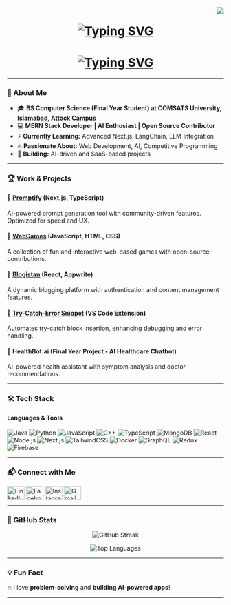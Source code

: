 <img align="right" src="https://api.visitorbadge.io/api/visitors?path=https%3A%2F%2Fgithub.com%2Fsarmadhamdani02&label=Visitors&labelColor=%23263759&countColor=%2337d67a&style=flat&labelStyle=none" />

<h1 align="center">
  <a href="https://github.com/sarmadhamdani02">
    <img src="https://readme-typing-svg.herokuapp.com?font=M+PLUS+1+Code&weight=500&size=30&duration=3000&pause=500&color=44F748&center=true&vCenter=true&width=435&lines=Hello+%F0%9F%91%8B;Assalam-o-Alaikum!+%F0%9F%99%82" alt="Typing SVG" />
  </a>
</h1>

<h1 align="center">
  <a href="https://github.com/sarmadhamdani02">
    <img src="https://readme-typing-svg.herokuapp.com?font=fira+code&weight=500&size=50&duration=1000&pause=500&color=93F7DB&center=true&vCenter=true&repeat=false&width=635&lines=Shah+Sarmad+Hamdani" alt="Typing SVG" />
  </a>
</h1>

---

### 🚀 About Me
- 🎓 **BS Computer Science (Final Year Student) at COMSATS University, Islamabad, Attock Campus**
- 💻 **MERN Stack Developer | AI Enthusiast | Open Source Contributor**
- ⚡ **Currently Learning:** Advanced Next.js, LangChain, LLM Integration
- 🔥 **Passionate About:** Web Development, AI, Competitive Programming
- 🌱 **Building:** AI-driven and SaaS-based projects

---

### 🏆 Work & Projects
#### 🔹 **[Promptify](https://github.com/sarmadhamdani02/Promptify-)** (Next.js, TypeScript)  
AI-powered prompt generation tool with community-driven features. Optimized for speed and UX.

#### 🔹 **[WebGames](https://github.com/sarmadhamdani02/WebGames)** (JavaScript, HTML, CSS)  
A collection of fun and interactive web-based games with open-source contributions.

#### 🔹 **[Blogistan](https://github.com/sarmadhamdani02/Blogistan-BlogApp)** (React, Appwrite)  
A dynamic blogging platform with authentication and content management features.

#### 🔹 **[Try-Catch-Error Snippet](https://github.com/sarmadhamdani02/try-catch-error-snippet)** (VS Code Extension)  
Automates try-catch block insertion, enhancing debugging and error handling.

#### 🔹 **HealthBot.ai** (Final Year Project - AI Healthcare Chatbot)  
AI-powered health assistant with symptom analysis and doctor recommendations.

---

### 🛠 Tech Stack
#### **Languages & Tools**
![Java](https://img.shields.io/badge/Java-%23ED8B00.svg?style=for-the-badge&logo=openjdk&logoColor=white)
![Python](https://img.shields.io/badge/Python-%233776AB.svg?style=for-the-badge&logo=python&logoColor=white)
![JavaScript](https://img.shields.io/badge/JavaScript-%23F7DF1E.svg?style=for-the-badge&logo=javascript&logoColor=black)
![C++](https://img.shields.io/badge/C%2B%2B-%2300599C.svg?style=for-the-badge&logo=c%2B%2B&logoColor=white)
![TypeScript](https://img.shields.io/badge/TypeScript-%23007ACC.svg?style=for-the-badge&logo=typescript&logoColor=white)
![MongoDB](https://img.shields.io/badge/MongoDB-%2347A248.svg?style=for-the-badge&logo=mongodb&logoColor=white)
![React](https://img.shields.io/badge/React-%2361DAFB.svg?style=for-the-badge&logo=react&logoColor=black)
![Node.js](https://img.shields.io/badge/Node.js-%23339933.svg?style=for-the-badge&logo=node.js&logoColor=white)
![Next.js](https://img.shields.io/badge/Next.js-%23000000.svg?style=for-the-badge&logo=next.js&logoColor=white)
![TailwindCSS](https://img.shields.io/badge/TailwindCSS-%2306B6D4.svg?style=for-the-badge&logo=tailwindcss&logoColor=white)
![Docker](https://img.shields.io/badge/Docker-%230087C6.svg?style=for-the-badge&logo=docker&logoColor=white)
![GraphQL](https://img.shields.io/badge/GraphQL-E10098?style=for-the-badge&logo=graphql&logoColor=white)
![Redux](https://img.shields.io/badge/Redux-764ABC?style=for-the-badge&logo=redux&logoColor=white)
![Firebase](https://img.shields.io/badge/Firebase-FFCA28?style=for-the-badge&logo=firebase&logoColor=black)

---

### 📬 Connect with Me
<p align="left">
<a href="https://linkedin.com/in/shah-sarmad-hamdani" target="blank">
  <img align="center" src="https://raw.githubusercontent.com/rahuldkjain/github-profile-readme-generator/master/src/images/icons/Social/linked-in-alt.svg" alt="LinkedIn" height="30" width="40" />
</a>
<a href="https://fb.com/shah.sarmad.hamdani" target="blank">
  <img align="center" src="https://raw.githubusercontent.com/rahuldkjain/github-profile-readme-generator/master/src/images/icons/Social/facebook.svg" alt="Facebook" height="30" width="40" />
</a>
<a href="https://instagram.com/sarmad_hamdani" target="blank">
  <img align="center" src="https://raw.githubusercontent.com/rahuldkjain/github-profile-readme-generator/master/src/images/icons/Social/instagram.svg" alt="Instagram" height="30" width="40" />
</a>
<a href="mailto:sarmadfarooqhamdani@gmail.com" target="blank">
  <img align="center" src="https://upload.wikimedia.org/wikipedia/commons/7/7e/Gmail_icon_%282020%29.svg" alt="Gmail" height="30" width="40" />
</a>
</p>

---

### 🎯 GitHub Stats
<p align="center">
  <img src="https://github-readme-streak-stats.herokuapp.com/?user=sarmadhamdani02&theme=radical" alt="GitHub Streak" />
</p>

<p align="center">
  <img src="https://github-readme-stats.vercel.app/api/top-langs/?username=sarmadhamdani02&layout=compact&theme=radical" alt="Top Languages" />
</p>

---

### 💡 Fun Fact
🔥 I love **problem-solving** and **building AI-powered apps**!

---
